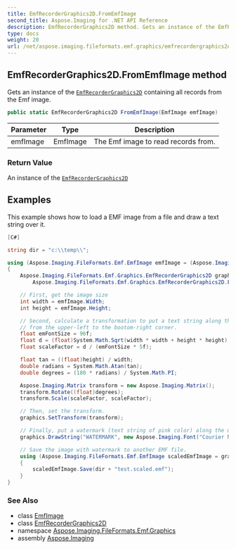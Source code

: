 ```yaml
---
title: EmfRecorderGraphics2D.FromEmfImage
second_title: Aspose.Imaging for .NET API Reference
description: EmfRecorderGraphics2D method. Gets an instance of the EmfRecorderGraphics2D containing all records from the Emf image
type: docs
weight: 20
url: /net/aspose.imaging.fileformats.emf.graphics/emfrecordergraphics2d/fromemfimage/
---
```

## EmfRecorderGraphics2D.FromEmfImage method

Gets an instance of the [`EmfRecorderGraphics2D`](../) containing all records from the Emf image.

```csharp
public static EmfRecorderGraphics2D FromEmfImage(EmfImage emfImage)
```

| Parameter | Type | Description |
| --- | --- | --- |
| emfImage | EmfImage | The Emf image to read records from. |

### Return Value

An instance of the [`EmfRecorderGraphics2D`](../)

## Examples

This example shows how to load a EMF image from a file and draw a text string over it.

```csharp
[C#]

string dir = "c:\\temp\\";

using (Aspose.Imaging.FileFormats.Emf.EmfImage emfImage = (Aspose.Imaging.FileFormats.Emf.EmfImage)Aspose.Imaging.Image.Load(dir + "test.emf"))
{
    Aspose.Imaging.FileFormats.Emf.Graphics.EmfRecorderGraphics2D graphics =
        Aspose.Imaging.FileFormats.Emf.Graphics.EmfRecorderGraphics2D.FromEmfImage(emfImage);

    // First, get the image size
    int width = emfImage.Width;
    int height = emfImage.Height;

    // Second, calculate a transformation to put a text string along the main diagonal of the image -
    // from the upper-left to the bootom-right corner.
    float emFontSize = 96f;
    float d = (float)System.Math.Sqrt(width * width + height * height);
    float scaleFactor = d / (emFontSize * 5f);

    float tan = ((float)height) / width;                
    double radians = System.Math.Atan(tan);
    double degrees = (180 * radians) / System.Math.PI;

    Aspose.Imaging.Matrix transform = new Aspose.Imaging.Matrix();
    transform.Rotate((float)degrees);
    transform.Scale(scaleFactor, scaleFactor);

    // Then, set the transform.
    graphics.SetTransform(transform);

    // Finally, put a watermark (text string of pink color) along the main diagonal.
    graphics.DrawString("WATERMARK", new Aspose.Imaging.Font("Courier New", emFontSize), Aspose.Imaging.Color.LightPink, 0, 0/*, (float)degrees*/);

    // Save the image with watermark to another EMF file.
    using (Aspose.Imaging.FileFormats.Emf.EmfImage scaledEmfImage = graphics.EndRecording())
    {
        scaledEmfImage.Save(dir + "test.scaled.emf");
    }
}
```

### See Also

* class [EmfImage](../../../aspose.imaging.fileformats.emf/emfimage/)
* class [EmfRecorderGraphics2D](../)
* namespace [Aspose.Imaging.FileFormats.Emf.Graphics](../../emfrecordergraphics2d/)
* assembly [Aspose.Imaging](../../../)


